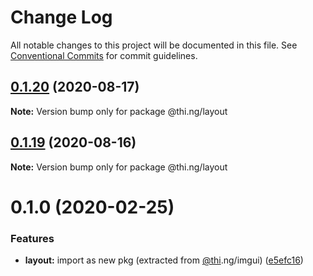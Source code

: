 # Change Log

All notable changes to this project will be documented in this file.
See [Conventional Commits](https://conventionalcommits.org) for commit guidelines.

## [0.1.20](https://github.com/thi-ng/umbrella/compare/@thi.ng/layout@0.1.19...@thi.ng/layout@0.1.20) (2020-08-17)

**Note:** Version bump only for package @thi.ng/layout





## [0.1.19](https://github.com/thi-ng/umbrella/compare/@thi.ng/layout@0.1.18...@thi.ng/layout@0.1.19) (2020-08-16)

**Note:** Version bump only for package @thi.ng/layout





# 0.1.0 (2020-02-25)


### Features

* **layout:** import as new pkg (extracted from [@thi](https://github.com/thi).ng/imgui) ([e5efc16](https://github.com/thi-ng/umbrella/commit/e5efc165253480aff8068e4cde31bba4aec018d1))

